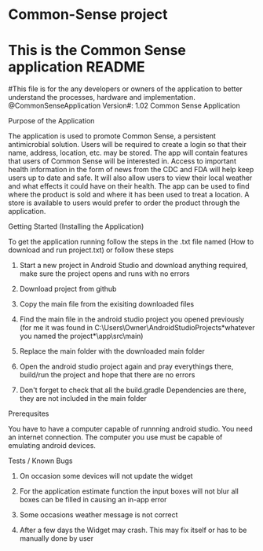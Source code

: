 # Common-Sense project
# This is the Common Sense application README

#This file is for the any developers or owners of the application to better understand the processes, hardware and implementation.
@CommonSenseApplication Version#: 1.02
Common Sense Application

  Purpose of the Application
  
The application is used to promote Common Sense, a persistent antimicrobial solution. Users will be required to create a login so that their name, address, location, etc. may be stored. The app will contain features that users of Common Sense will be interested in.  Access to important health information in the form of news from the CDC and FDA will help keep users up to date and safe. It will also allow users to view their local weather and what effects it could have on their health. The app can be used to find where the product is sold and where it has been used to treat a location. A store is available to users would prefer to order the product through the application.

  Getting Started (Installing the Application) 
  
  To get the application running follow the steps in  the .txt file named (How to download and run project.txt) or follow these steps
  
 1.  Start a new project in Android Studio and download anything required, make sure the project opens and runs with no errors
2.  Download project from github
3.  Copy the main file from the exisiting downloaded files
4.  Find the main file in the android studio project you opened previously
	(for me it was found in C:\Users\Owner\AndroidStudioProjects\*whatever you named the project*\app\src\main)
5.  Replace the main folder with the downloaded main folder
6.  Open the android studio project again and pray everythings there, build/run the project and hope that there are no errors

7.  Don't forget to check that all the build.gradle Dependencies are there, they are not included in the main folder

  Prerequsites 
  
 You have to have a computer capable of runnning android studio. 
 You need an internet connection. 
 The computer you use must be capable of emulating android devices.
 
 
  Tests / Known Bugs  
  
  1) On occasion some devices will not update the widget
  
  2) For the application estimate function the input boxes will not blur all boxes can be filled in causing an in-app error
  
  3) Some occasions weather message is not correct
  
  4) After a few days the Widget may crash. This may fix itself or has to be manually done by user
  
  
  
  
  
  
  
  
  
  
  
  
  
  


  
